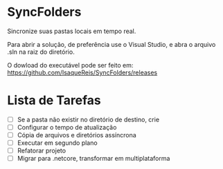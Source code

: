 # SyncFolders

Sincronize suas pastas locais em tempo real. 

Para abrir a solução, de preferência use o Visual Studio, e abra o arquivo .sln na raiz do diretório.

O dowload do executável pode ser feito em: https://github.com/IsaqueReis/SyncFolders/releases

Lista de Tarefas
===========================================

- [ ] Se a pasta não existir no diretório de destino, crie 
- [ ] Configurar o tempo de atualização 
- [ ] Cópia de arquivos e diretórios assíncrona 
- [ ] Executar em segundo plano 
- [ ] Refatorar projeto
- [ ] Migrar para .netcore, transformar em multiplataforma
